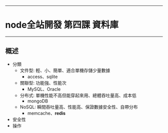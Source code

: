 -----------------------------
# node全站開發 第四課 資料庫
-----------------------------

## 概述

- 分類
	- 文件型: 輕、小、簡單、適合單機存儲少量數據
		- access、sqlite
	- 關聯型: 功能強、性能次
		- MySQL、Oracle
	- 分布式: 單機性能不高但能穿起來用、總體吞吐量高、成本低
		- mongoDB
	- NoSQL: 瞬間吞吐量高、性能高、保證數據安全性、自帶分布
		- memcache、**redis**
- 安全性
- 操作